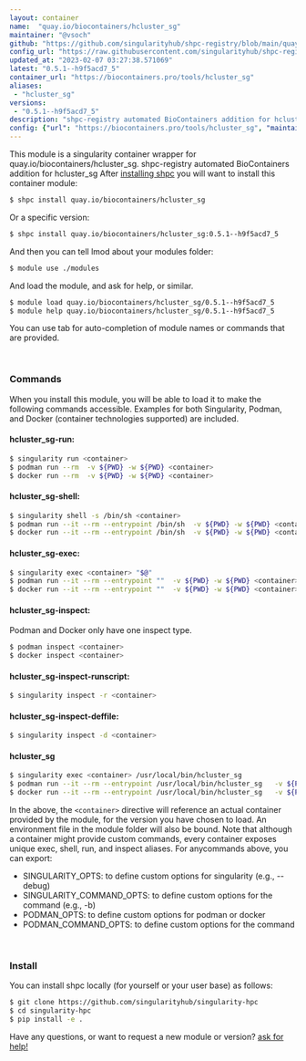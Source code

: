 ```yaml
---
layout: container
name:  "quay.io/biocontainers/hcluster_sg"
maintainer: "@vsoch"
github: "https://github.com/singularityhub/shpc-registry/blob/main/quay.io/biocontainers/hcluster_sg/container.yaml"
config_url: "https://raw.githubusercontent.com/singularityhub/shpc-registry/main/quay.io/biocontainers/hcluster_sg/container.yaml"
updated_at: "2023-02-07 03:27:38.571069"
latest: "0.5.1--h9f5acd7_5"
container_url: "https://biocontainers.pro/tools/hcluster_sg"
aliases:
 - "hcluster_sg"
versions:
 - "0.5.1--h9f5acd7_5"
description: "shpc-registry automated BioContainers addition for hcluster_sg"
config: {"url": "https://biocontainers.pro/tools/hcluster_sg", "maintainer": "@vsoch", "description": "shpc-registry automated BioContainers addition for hcluster_sg", "latest": {"0.5.1--h9f5acd7_5": "sha256:8b707c9e5575e0477169838844f44afdff450576b9834c3a475cdce8a1698d15"}, "tags": {"0.5.1--h9f5acd7_5": "sha256:8b707c9e5575e0477169838844f44afdff450576b9834c3a475cdce8a1698d15"}, "docker": "quay.io/biocontainers/hcluster_sg", "aliases": {"hcluster_sg": "/usr/local/bin/hcluster_sg"}}
---
```


This module is a singularity container wrapper for quay.io/biocontainers/hcluster_sg.
shpc-registry automated BioContainers addition for hcluster_sg
After [installing shpc](#install) you will want to install this container module:


```bash
$ shpc install quay.io/biocontainers/hcluster_sg
```

Or a specific version:

```bash
$ shpc install quay.io/biocontainers/hcluster_sg:0.5.1--h9f5acd7_5
```

And then you can tell lmod about your modules folder:

```bash
$ module use ./modules
```

And load the module, and ask for help, or similar.

```bash
$ module load quay.io/biocontainers/hcluster_sg/0.5.1--h9f5acd7_5
$ module help quay.io/biocontainers/hcluster_sg/0.5.1--h9f5acd7_5
```

You can use tab for auto-completion of module names or commands that are provided.

<br>

### Commands

When you install this module, you will be able to load it to make the following commands accessible.
Examples for both Singularity, Podman, and Docker (container technologies supported) are included.

#### hcluster_sg-run:

```bash
$ singularity run <container>
$ podman run --rm  -v ${PWD} -w ${PWD} <container>
$ docker run --rm  -v ${PWD} -w ${PWD} <container>
```

#### hcluster_sg-shell:

```bash
$ singularity shell -s /bin/sh <container>
$ podman run --it --rm --entrypoint /bin/sh  -v ${PWD} -w ${PWD} <container>
$ docker run --it --rm --entrypoint /bin/sh  -v ${PWD} -w ${PWD} <container>
```

#### hcluster_sg-exec:

```bash
$ singularity exec <container> "$@"
$ podman run --it --rm --entrypoint ""  -v ${PWD} -w ${PWD} <container> "$@"
$ docker run --it --rm --entrypoint ""  -v ${PWD} -w ${PWD} <container> "$@"
```

#### hcluster_sg-inspect:

Podman and Docker only have one inspect type.

```bash
$ podman inspect <container>
$ docker inspect <container>
```

#### hcluster_sg-inspect-runscript:

```bash
$ singularity inspect -r <container>
```

#### hcluster_sg-inspect-deffile:

```bash
$ singularity inspect -d <container>
```


#### hcluster_sg

```bash
$ singularity exec <container> /usr/local/bin/hcluster_sg
$ podman run --it --rm --entrypoint /usr/local/bin/hcluster_sg   -v ${PWD} -w ${PWD} <container> -c " $@"
$ docker run --it --rm --entrypoint /usr/local/bin/hcluster_sg   -v ${PWD} -w ${PWD} <container> -c " $@"
```



In the above, the `<container>` directive will reference an actual container provided
by the module, for the version you have chosen to load. An environment file in the
module folder will also be bound. Note that although a container
might provide custom commands, every container exposes unique exec, shell, run, and
inspect aliases. For anycommands above, you can export:

 - SINGULARITY_OPTS: to define custom options for singularity (e.g., --debug)
 - SINGULARITY_COMMAND_OPTS: to define custom options for the command (e.g., -b)
 - PODMAN_OPTS: to define custom options for podman or docker
 - PODMAN_COMMAND_OPTS: to define custom options for the command

<br>

### Install

You can install shpc locally (for yourself or your user base) as follows:

```bash
$ git clone https://github.com/singularityhub/singularity-hpc
$ cd singularity-hpc
$ pip install -e .
```

Have any questions, or want to request a new module or version? [ask for help!](https://github.com/singularityhub/singularity-hpc/issues)
